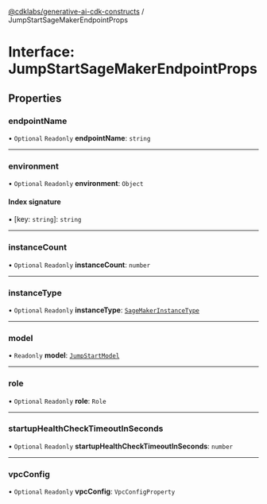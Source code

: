 [@cdklabs/generative-ai-cdk-constructs](/docs/api) / JumpStartSageMakerEndpointProps

# Interface: JumpStartSageMakerEndpointProps

## Properties

### endpointName

• `Optional` `Readonly` **endpointName**: `string`

___

### environment

• `Optional` `Readonly` **environment**: `Object`

#### Index signature

▪ [key: `string`]: `string`

___

### instanceCount

• `Optional` `Readonly` **instanceCount**: `number`

___

### instanceType

• `Optional` `Readonly` **instanceType**: [`SageMakerInstanceType`](/docs/api/classes/SageMakerInstanceType.md)

___

### model

• `Readonly` **model**: [`JumpStartModel`](/docs/api/classes/JumpStartModel.md)

___

### role

• `Optional` `Readonly` **role**: `Role`

___

### startupHealthCheckTimeoutInSeconds

• `Optional` `Readonly` **startupHealthCheckTimeoutInSeconds**: `number`

___

### vpcConfig

• `Optional` `Readonly` **vpcConfig**: `VpcConfigProperty`

